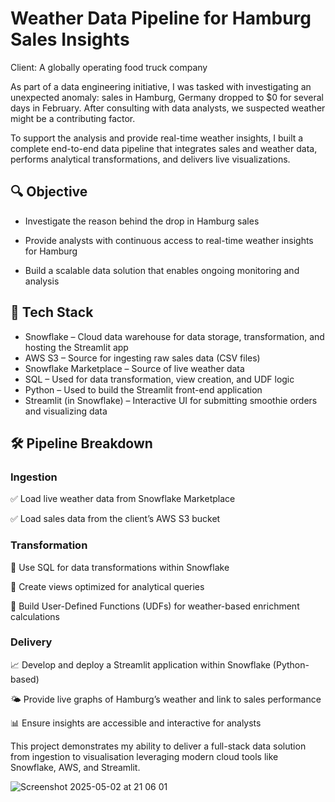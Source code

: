 # Weather Data Pipeline for Hamburg Sales Insights

Client: A globally operating food truck company

As part of a data engineering initiative, I was tasked with investigating an unexpected anomaly: sales in Hamburg, Germany dropped to $0 for several days in February. After consulting with data analysts, we suspected weather might be a contributing factor.

To support the analysis and provide real-time weather insights, I built a complete end-to-end data pipeline that integrates sales and weather data, performs analytical transformations, and delivers live visualizations.

## 🔍 Objective

- Investigate the reason behind the drop in Hamburg sales

- Provide analysts with continuous access to real-time weather insights for Hamburg

- Build a scalable data solution that enables ongoing monitoring and analysis


## 🧰 Tech Stack
- Snowflake – Cloud data warehouse for data storage, transformation, and hosting the Streamlit app
- AWS S3 – Source for ingesting raw sales data (CSV files)
- Snowflake Marketplace – Source of live weather data
- SQL – Used for data transformation, view creation, and UDF logic
- Python – Used to build the Streamlit front-end application
- Streamlit (in Snowflake) – Interactive UI for submitting smoothie orders and visualizing data



## 🛠️ Pipeline Breakdown

### Ingestion

✅ Load live weather data from Snowflake Marketplace

✅ Load sales data from the client’s AWS S3 bucket

### Transformation

🧠 Use SQL for data transformations within Snowflake

📐 Create views optimized for analytical queries

🧮 Build User-Defined Functions (UDFs) for weather-based enrichment calculations

### Delivery

📈 Develop and deploy a Streamlit application within Snowflake (Python-based)

🌤️ Provide live graphs of Hamburg’s weather and link to sales performance

📊 Ensure insights are accessible and interactive for analysts

This project demonstrates my ability to deliver a full-stack data solution from ingestion to visualisation leveraging modern cloud tools like Snowflake, AWS, and Streamlit.

![Screenshot 2025-05-02 at 21 06 01](https://github.com/user-attachments/assets/026bc1cc-3f11-4f48-8e7a-f7617487a7c0)
